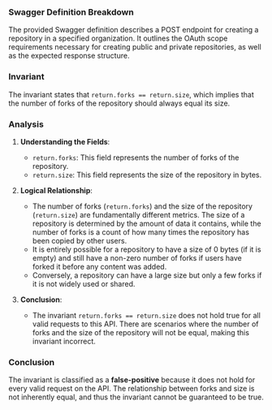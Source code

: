 ### Swagger Definition Breakdown
The provided Swagger definition describes a POST endpoint for creating a repository in a specified organization. It outlines the OAuth scope requirements necessary for creating public and private repositories, as well as the expected response structure.

### Invariant
The invariant states that `return.forks == return.size`, which implies that the number of forks of the repository should always equal its size.

### Analysis
1. **Understanding the Fields**: 
   - `return.forks`: This field represents the number of forks of the repository.
   - `return.size`: This field represents the size of the repository in bytes.

2. **Logical Relationship**: 
   - The number of forks (`return.forks`) and the size of the repository (`return.size`) are fundamentally different metrics. The size of a repository is determined by the amount of data it contains, while the number of forks is a count of how many times the repository has been copied by other users.
   - It is entirely possible for a repository to have a size of 0 bytes (if it is empty) and still have a non-zero number of forks if users have forked it before any content was added.
   - Conversely, a repository can have a large size but only a few forks if it is not widely used or shared.

3. **Conclusion**: 
   - The invariant `return.forks == return.size` does not hold true for all valid requests to this API. There are scenarios where the number of forks and the size of the repository will not be equal, making this invariant incorrect.

### Conclusion
The invariant is classified as a **false-positive** because it does not hold for every valid request on the API. The relationship between forks and size is not inherently equal, and thus the invariant cannot be guaranteed to be true.
